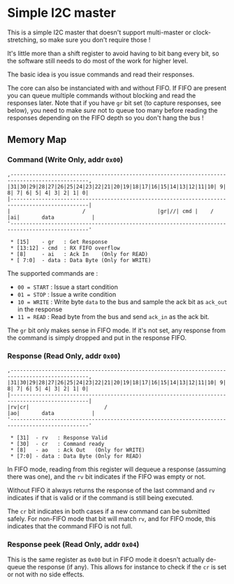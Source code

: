 Simple I2C master
=================

This is a simple I2C master that doesn't support multi-master or
clock-stretching, so make sure you don't require those !

It's little more than a shift register to avoid having to bit bang
every bit, so the software still needs to do most of the work for
higher level.

The basic idea is you issue commands and read their responses.

The core can also be instanciated with and without FIFO. If FIFO
are present you can queue multiple commands without blocking and
read the responses later. Note that if you have `gr` bit set (to
capture responses, see below), you need to make _sure_ not to
queue too many before reading the responses depending on the FIFO
depth so you don't hang the bus !


Memory Map
----------

### Command (Write Only, addr `0x00`)

```text
,-----------------------------------------------------------------------------------------------,
|31|30|29|28|27|26|25|24|23|22|21|20|19|18|17|16|15|14|13|12|11|10| 9| 8| 7| 6| 5| 4| 3| 2| 1| 0|
|-----------------------------------------------------------------------------------------------|
|                       /                       |gr|//| cmd |    /   |ai|       data            |
'-----------------------------------------------------------------------------------------------'

 * [15]    - gr   : Get Response
 * [13:12] - cmd  : RX FIFO overflow
 * [8]     - ai   : Ack In    (Only for READ)
 * [ 7:0]  - data : Data Byte (Only for WRITE)
```

The supported commands are :

* `00 = START` : Issue a start condition
* `01 = STOP`  : Issue a write condition
* `10 = WRITE` : Write byte `data` to the bus and sample the ack bit as `ack_out` in the response
* `11 = READ`  : Read byte from the bus and send `ack_in` as the ack bit.

The `gr` bit only makes sense in FIFO mode. If it's not set, any response from the command
is simply dropped and put in the response FIFO.


### Response (Read Only, addr `0x00`)

```text
,-----------------------------------------------------------------------------------------------,
|31|30|29|28|27|26|25|24|23|22|21|20|19|18|17|16|15|14|13|12|11|10| 9| 8| 7| 6| 5| 4| 3| 2| 1| 0|
|-----------------------------------------------------------------------------------------------|
|rv|cr|                        /                                     |ao|       data            |
'-----------------------------------------------------------------------------------------------'

 * [31]  - rv   : Response Valid
 * [30]  - cr   : Command ready
 * [8]   - ao   : Ack Out   (Only for WRITE)
 * [7:0] - data : Data Byte (Only for READ)
```

In FIFO mode, reading from this register will dequeue a response (assuming there was one),
and the `rv` bit indicates if the FIFO was empty or not.

Without FIFO it always returns the response of the last command and `rv` indicates if that
is valid or if the command is still being executed.

The `cr` bit indicates in both cases if a new command can be submitted safely. For non-FIFO
mode that bit will match `rv`, and for FIFO mode, this indicates that the command FIFO is not
full.


### Response peek (Read Only, addr `0x04`)

This is the same register as `0x00` but in FIFO mode it doesn't actually de-queue the response
(if any). This allows for instance to check if the `cr` is set or not with no side effects.
